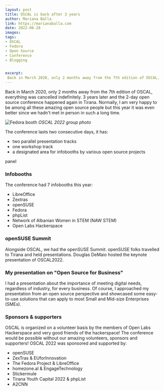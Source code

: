 ```yaml
---
layout: post
title: OSCAL is back after 3 years
author: Mariana Balla
link: https://marianaballa.com
date: 2022-06-28
images: 
tags:
- OSCAL
- Fedora
- Open Source
- Conference
- Blogging


excerpt:
 Back in March 2020, only 2 months away from the 7th edition of OSCAL, everything was cancelled indefinitely. 3 years later and the 2-day open source conference happened again in Tirana.[…]
---
```


Back in March 2020, only 2 months away from the 7th edition of OSCAL, everything was cancelled indefinitely. 3 years later and the 2-day open source conference happened again in Tirana.  Normally, I am very happy to be among all these amazing open source people but this year it was even better since we hadn't met in person in such a long time. 

![Fedora booth](/assets/img/Group_photo_OSCAL_2022.jpg)
<i>OSCAL 2022 group photo</i>

The conference lasts two consecutive days, it has: 
* two parallel presentation tracks
* one workshop track  
* a designated area for infobooths by various open source projects

panel

### Infobooths
The conference had 7 infobooths this year:

- LibreOffice 
- Zextras 
- openSUSE 
- Fedora 
- phpList 
- Network of Albanian Women in STEM (NAW STEM) 
- Open Labs Hackerspace

### openSUSE Summit 
Alongside OSCAL, we had the openSUSE Summit. openSUSE folks travelled to Tirana and held presentations. Douglas DeMaio hosted the keynote presentation of OSCAL2022. 

### My presentation on "Open Source for Business" 
I had a presentation about the importance of meeting digital needs, regardless of industry, for every business. Of course, I approached my presentation from an open source perspective and showcased some easy-to-use solutions that can apply to most Small and Mid-size Enterprises (SMEs). 

### Sponsors & supporters
OSCAL is organized on a volunteer basis by the members of Open Labs Hackerspace and very good friends of the hackerspace! The conference would be possible without our amazing volunteers, sponsors and supporters! OSCAL 2022 was sponsored and supported by: 
* openSUSE
* ZexTras & EUforInnovation
* The Fedora Project & LibreOffice
* homezone.al & EngageTechnology
* Stickermule
* Tirana Youth Capital 2022 & phpList
* A2CNN
